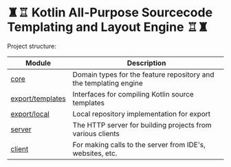 # ♜♖ Kotlin All-Purpose Sourcecode Templating and Layout Engine ♖♜

Project structure:

| Module                               | Description                                                       |
|--------------------------------------|-------------------------------------------------------------------|
| [core](core)                         | Domain types for the feature repository and the templating engine |
| [export/templates](export/templates) | Interfaces for compiling Kotlin source templates                  |
| [export/local](export/local)         | Local repository implementation for export                        |
| [server](server)                     | The HTTP server for building projects from various clients        |
| [client](client)                     | For making calls to the server from IDE's, websites, etc.         |
